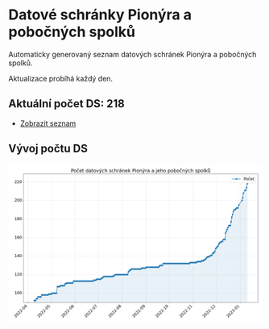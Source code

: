 # Datové schránky Pionýra a pobočných spolků

Automaticky generovaný seznam datových schránek Pionýra a pobočných spolků.

Aktualizace probíhá každý den.

## Aktuální počet DS: 218

- [Zobrazit seznam](datovky.csv)

## Vývoj počtu DS

![Vývoj počtu datových schránek](history.png)
